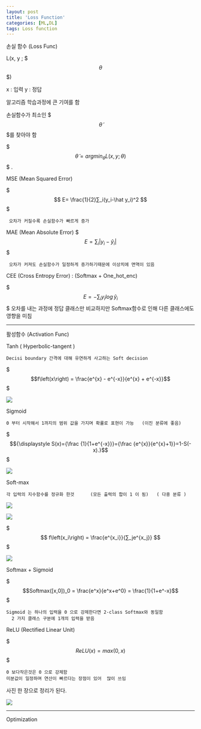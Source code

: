 ```yaml
---
layout: post
title: 'Loss Function'
categories: [ML,DL]
tags: Loss function
---
```


손실 함수 (Loss Func) 

 L(x, y ; $$$\theta$$$)  
 
 x : 입력
 y : 정답
 
 알고리즘 학습과정에 큰 기여를 함
 
 손실함수가 최소인 $$$\tilde{\theta}$$$를 찾아야 함
 
 $$$\tilde{\theta} = argmin_\theta L(x,y;\theta)$$$
.



 MSE (Mean Squared Error)
 
 $$$ E= \frac{1}{2}∑_i(y_i-\hat y_i)^2 $$$
 
     오차가 커질수록 손실함수가 빠르게 증가

 MAE (Mean Absolute Error)
$$$ E= ∑_i|y_i-\hat y_i| $$$
 
     오차가 커져도 손실함수가 일정하게 증가하기때문에 이상치에 면역이 있음

  CEE (Cross Entropy Error)  : (Softmax + One_hot_enc)
  
  $$$ E= -∑_iy_ilog\,\hat y_i $$$
     오차를 내는 과정에 정답 클래스만 비교하지만 Softmax함수로 인해 다른 클래스에도 영향을 미침

* * *

활성함수 (Activation Func)

Tanh ( Hyperbolic-tangent )

    Decisi boundary 간격에 대해 유연하게 사고하는 Soft decision

$$$f\left(x\right) = \frac{e^{x} - e^{-x}}{e^{x} + e^{-x}}$$$

![](https://paperswithcode.com/media/methods/Screen_Shot_2020-05-27_at_4.23.22_PM_dcuMBJl.png)


Sigmoid

    0 부터 시작해서 1까지의 범위 값을 가지며 확률로 표현이 가능   (이진 분류에 좋음)

$$${\displaystyle S(x)={\frac {1}{1+e^{-x}}}={\frac {e^{x}}{e^{x}+1}}=1-S(-x).}$$$

![](https://upload.wikimedia.org/wikipedia/commons/8/88/Logistic-curve.svg)


Soft-max

    각 입력의 지수함수를 정규화 한것      (모든 출력의 합이 1 이 됨)   ( 다중 분류 )

![](https://dthumb-phinf.pstatic.net/?src=%22http%3A%2F%2Fufldl.stanford.edu%2Fwiki%2Fimages%2Fthumb%2F5%2F5c%2FStacked_Combined.png%2F500px-Stacked_Combined.png%22&type=w2)


![](https://mblogthumb-phinf.pstatic.net/MjAxNzAzMDNfMjk1/MDAxNDg4NTIwNjY5MDM4.WD5xYW0HXTM_Y0wNX2-37WRTcbvUAcaN8m5W2ZnnRqkg.q0fv8J2OOV_Up9VVLsRg6L5gw0X7eiQ9nV4Do489Hrcg.PNG.sogangori/softmax.png?type=w2)


$$$ f\left(x_i\right) = \frac{e^{x_i}}{∑_je^{x_j}} $$$

![](https://www.researchgate.net/profile/Muhammad-Imran-Babar/publication/332513298/figure/fig7/AS:753613810974724@1556686942863/Graph-of-Softmax-Function-Results.ppm)


Softmax + Sigmoid

$$$Softmax([x,0])_0 = \frac{e^x}{e^x+e^0} = \frac{1}{1+e^-x}$$$

    Sigmoid 는 하나의 입력을 0 으로 강제한다면 2-class Softmax와 동일함
      2 가지 클래스 구분에 1개의 입력을 받음



ReLU (Rectified Linear Unit)

$$$ ReLU\left (x\right) = max(0,x)$$$


    0 보다작은것은 0 으로 강제함
    미분값이 일정하며 연산이 빠르다는 장점이 있어  많이 쓰임




사진 한 장으로 정리가 된다.

![](https://qph.fs.quoracdn.net/main-qimg-07bc0ec05532caf5ebe8b4c82d0f5ca3)


_ _ _

Optimization
